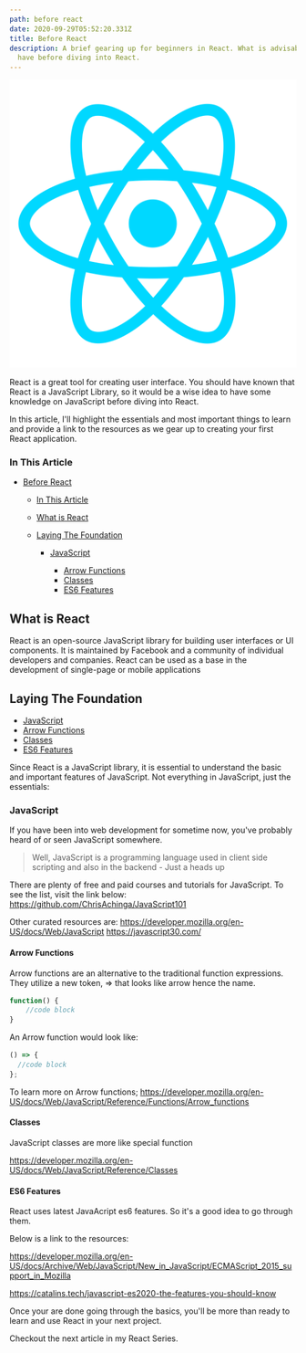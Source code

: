 ```yaml
---
path: before react
date: 2020-09-29T05:52:20.331Z
title: Before React
description: A brief gearing up for beginners in React. What is advisable to
  have before diving into React.
---
```

![React Logo](../assets/iconfinder_react.js_logo_1174949.png "React logo")

React is a great tool for creating user interface. You should have known that React is a JavaScript Library, so it would be a wise idea to have some knowledge on JavaScript before diving into React.

In this article, I'll highlight the essentials and most important things to learn and provide a link to the resources as we gear up to creating your first React application.

### In This Article

* [Before React](#before-react)

  * [In This Article](#in-this-article)
  * [What is React](#what-is-react)
  * [Laying The Foundation](#laying-the-foundation)

    * [JavaScript](#javascript)

      * [Arrow Functions](#arrow-functions)
      * [Classes](#classes)
      * [ES6 Features](#es6-features)

## What is React

React is an open-source JavaScript library for building user interfaces or UI components. It is maintained by Facebook and a community of individual developers and companies. React can be used as a base in the development of single-page or mobile applications

## Laying The Foundation

* [JavaScript](#javascript)
* [Arrow Functions](#arrow-functions)
* [Classes](#classes)
* [ES6 Features](#es6-features)

Since React is a JavaScript library, it is essential to understand the basic and important features of JavaScript. Not everything in JavaScript, just the essentials:

### JavaScript

If you have been into web development for sometime now, you've probably heard of or seen JavaScript somewhere.

> Well, JavaScript is a programming language used in client side scripting and also in the backend - Just a heads up

There are plenty of free and paid courses and tutorials for JavaScript. To see the list, visit the link below: https://github.com/ChrisAchinga/JavaScript101

Other curated resources are:
https://developer.mozilla.org/en-US/docs/Web/JavaScript
https://javascript30.com/

#### Arrow Functions

Arrow functions are an alternative to the traditional function expressions. They utilize a new token, => that looks like arrow hence the name.

```javascript
function() {
    //code block
}
```

An Arrow function would look like:

```javascript
() => {
  //code block
};
```

To learn more on Arrow functions; https://developer.mozilla.org/en-US/docs/Web/JavaScript/Reference/Functions/Arrow_functions

#### Classes

JavaScript classes are more like special function

https://developer.mozilla.org/en-US/docs/Web/JavaScript/Reference/Classes

#### ES6 Features

React uses latest JavaAcript es6 features. So it's a good idea to go through them.

Below is a link to the resources:

https://developer.mozilla.org/en-US/docs/Archive/Web/JavaScript/New_in_JavaScript/ECMAScript_2015_support_in_Mozilla

https://catalins.tech/javascript-es2020-the-features-you-should-know

Once your are done going through the basics, you'll be more than ready to learn and use React in your next project.

Checkout the next article in my React Series.